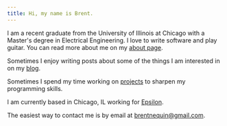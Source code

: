 ```yaml
---
title: Hi, my name is Brent.
---
```



I am a recent graduate from the University of Illinois at Chicago with a Master's degree in Electrical Engineering. I love to write software and play guitar. You can read more about me on my [about page](/about).

Sometimes I enjoy writing posts about some of the things I am interested in on my [blog](/blog).

Sometimes I spend my time working on [projects](/projects) to sharpen my programming skills.

I am currently based in Chicago, IL working for [Epsilon](https://www.epsilon.com/us).

The easiest way to contact me is by email at [brentnequin@gmail.com](mailto:brentnequin@gmail.com).
  